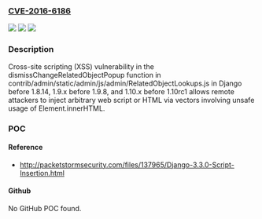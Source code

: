### [CVE-2016-6186](https://cve.mitre.org/cgi-bin/cvename.cgi?name=CVE-2016-6186)
![](https://img.shields.io/static/v1?label=Product&message=n%2Fa&color=blue)
![](https://img.shields.io/static/v1?label=Version&message=n%2Fa&color=blue)
![](https://img.shields.io/static/v1?label=Vulnerability&message=n%2Fa&color=brighgreen)

### Description

Cross-site scripting (XSS) vulnerability in the dismissChangeRelatedObjectPopup function in contrib/admin/static/admin/js/admin/RelatedObjectLookups.js in Django before 1.8.14, 1.9.x before 1.9.8, and 1.10.x before 1.10rc1 allows remote attackers to inject arbitrary web script or HTML via vectors involving unsafe usage of Element.innerHTML.

### POC

#### Reference
- http://packetstormsecurity.com/files/137965/Django-3.3.0-Script-Insertion.html

#### Github
No GitHub POC found.

